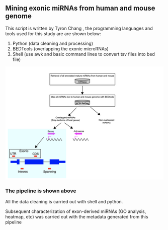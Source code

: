 ##               Mining exonic miRNAs from human and mouse genome


This script is written by Tyron Chang , the programming languages and tools used for this study are are shown below:
1. Python (data cleaning and processing)
2. BEDTools (overlapping the exonic microRNAs)
3. Shell (use awk and basic command lines to convert tsv files into bed file)



![Model](./pipeline.png)

### The pipeline is shown above 

All the data cleaning is carried out with shell and python.

Subsequent characterization of exon-derived miRNAs (GO analysis, heatmap, etc) was carried out with the metadata generated from this pipeline


